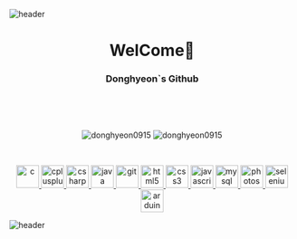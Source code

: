 ![header](https://capsule-render.vercel.app/api?type=wave&color=gradient&height=300&section=header&text=WelCome👋&fontSize=90)
<h1 align="center">WelCome👋</h3>
<h3 align="center">Donghyeon`s Github</h3>
<br><br><br>

<p align = "center"><img src="https://github-readme-stats.vercel.app/api?username=donghyeon0915&show_icons=true&locale=en" alt="donghyeon0915" />
  <img src="https://github-readme-stats.vercel.app/api/top-langs?username=donghyeon0915&show_icons=true&locale=en&layout=compact" alt="donghyeon0915" />
</p>

<br>

<p align="center"> 

 <a href="https://www.cprogramming.com/" target="_blank"> 
<img src="https://devicons.github.io/devicon/devicon.git/icons/c/c-original.svg" alt="c" width="40" height="40"/> </a>
 <a href="https://www.w3schools.com/cpp/" target="_blank"> 
<img src="https://devicons.github.io/devicon/devicon.git/icons/cplusplus/cplusplus-original.svg" alt="cplusplus" width="40" height="40"/> </a>
 <a href="https://www.w3schools.com/cs/" target="_blank"> 
<img src="https://devicons.github.io/devicon/devicon.git/icons/csharp/csharp-original.svg" alt="csharp" width="40" height="40"/> </a> 
<a href="https://www.java.com" target="_blank"> 
<img src="https://devicons.github.io/devicon/devicon.git/icons/java/java-original-wordmark.svg" alt="java" width="40" height="40"/> </a>
 <a href="https://git-scm.com/" target="_blank">
 <img src="https://www.vectorlogo.zone/logos/git-scm/git-scm-icon.svg" alt="git" width="40" height="40"/> </a> 
<a href="https://www.w3.org/html/" target="_blank"> 
<img src="https://devicons.github.io/devicon/devicon.git/icons/html5/html5-original-wordmark.svg" alt="html5" width="40" height="40"/> </a>
<a href="https://www.w3schools.com/css/" target="_blank"> 
<img src="https://devicons.github.io/devicon/devicon.git/icons/css3/css3-original-wordmark.svg" alt="css3" width="40" height="40"/> </a>
<a href="https://developer.mozilla.org/en-US/docs/Web/JavaScript" target="_blank"> 
<img src="https://devicons.github.io/devicon/devicon.git/icons/javascript/javascript-original.svg" alt="javascript" width="40" height="40"/> </a>
 <a href="https://www.mysql.com/" target="_blank"> 
<img src="https://devicons.github.io/devicon/devicon.git/icons/mysql/mysql-original-wordmark.svg" alt="mysql" width="40" height="40"/> </a> 
<a href="https://www.photoshop.com/en" target="_blank"> 
<img src="https://devicons.github.io/devicon/devicon.git/icons/photoshop/photoshop-plain.svg" alt="photoshop" width="40" height="40"/> </a> 
<a href="https://www.selenium.dev" target="_blank"> 
<img src="https://raw.githubusercontent.com/detain/svg-logos/780f25886640cef088af994181646db2f6b1a3f8/svg/selenium-logo.svg" alt="selenium" width="40" height="40"/> </a>
<a href="https://www.arduino.cc/" target="_blank">
 <img src="https://cdn.worldvectorlogo.com/logos/arduino-1.svg" alt="arduino" width="40" height="40"/> </a>
 </p>

![header](https://capsule-render.vercel.app/api?type=wave&color=gradient&height=150&section=footer👋&fontSize=90)
